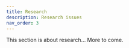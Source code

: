 ```yaml
---
title: Research
description: Research issues
nav_order: 3
---
```


This section is about research... More to come.
